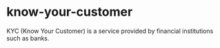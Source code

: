 # know-your-customer
KYC (Know Your Customer) is a service provided by financial institutions such as banks.
